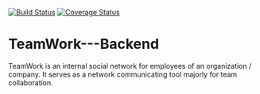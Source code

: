 [![Build Status](https://travis-ci.org/Charles0818/TeamWork---Backend.svg?branch=develop)](https://travis-ci.org/Charles0818/TeamWork---Backend)
[![Coverage Status](https://coveralls.io/repos/github/Charles0818/TeamWork---Backend/badge.svg?branch=develop)](https://coveralls.io/github/Charles0818/TeamWork---Backend?branch=develop)
# TeamWork---Backend
TeamWork is an internal social network for employees of an organization / company. It serves as a network communicating tool majorly for team collaboration.
